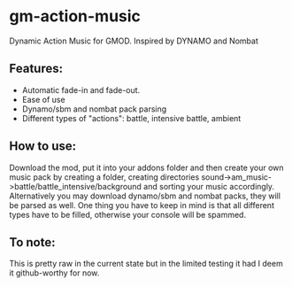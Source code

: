 # gm-action-music
 Dynamic Action Music for GMOD. Inspired by DYNAMO and Nombat

## Features:
 - Automatic fade-in and fade-out.
 - Ease of use
 - Dynamo/sbm and nombat pack parsing
 - Different types of "actions": battle, intensive battle, ambient

## How to use:
 Download the mod, put it into your addons folder and then create your own music pack by creating a folder, creating directories sound->am_music->battle/battle_intensive/background and sorting your music accordingly. Alternatively you may download dynamo/sbm and nombat packs, they will be parsed as well. One thing you have to keep in mind is that all different types have to be filled, otherwise your console will be spammed.

## To note:
This is pretty raw in the current state but in the limited testing it had I deem it github-worthy for now.
